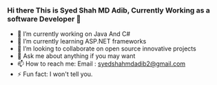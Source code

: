 ### Hi there This is Syed Shah MD Adib, Currently Working as a software Developer 👋

- 🔭 I’m currently working on Java And C#
- 🌱 I’m currently learning ASP.NET frameworks 
- 👯 I’m looking to collaborate on open source innovative projects
- 💬 Ask me about anything if you may want
- 📫 How to reach me: Email : syedshahmdadib2@gmail.com
- ⚡ Fun fact: I won't tell you.

<!--
**4D1B/4D1B** is a ✨ _special_ ✨ repository because its `README.md` (this file) appears on your GitHub profile.

Here are some ideas to get you started:

- 🔭 I’m currently working on ... 
- 🌱 I’m currently learning ...
- 👯 I’m looking to collaborate on ...
- 🤔 I’m looking for help with ...
- 💬 Ask me about ...
- 📫 How to reach me: ...
- 😄 Pronouns: ...
- ⚡ Fun fact: ...
-->
